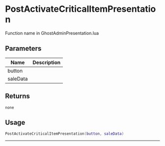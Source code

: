 # PostActivateCriticalItemPresentation

Function name in GhostAdminPresentation.lua

## Parameters

| Name     | Description |
| -------- | ----------- |
| button   |             |
| saleData |             |

## Returns

`none`

## Usage

```lua
PostActivateCriticalItemPresentation(button, saleData)
```

---
